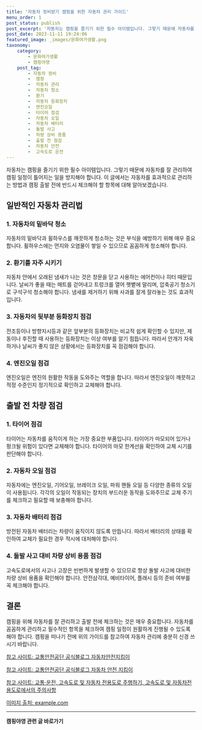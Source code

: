 ```yaml
---
title: '자동차 정비받기 캠핑을 위한 자동차 관리 가이드'
menu_order: 1
post_status: publish
post_excerpt: '자동차는 캠핑을 즐기기 위한 필수 아이템입니다. 그렇기 때문에 자동차를 잘 관리하여 캠핑 일정이 틀어지는 일을 방지해야 합니다. 이 글에서는 자동차를 효과적으로 관리하는 방법과 캠핑 출발 전에 반드시 체크해야 할 항목에 대해 알아보겠습니다.'
post_date: 2023-11-11 19:24:06
featured_image: _images/문화여가생활.png
taxonomy:
    category:
        - 문화여가생활
        - 캠핑야영
    post_tag:
        - 자동차 정비
        -  캠핑
        -  자동차 관리
        -  자동차 청소
        -  환기
        -  자동차 등화장치
        -  엔진오일
        -  타이어 점검
        -  자동차 오일
        -  자동차 배터리
        -  돌발 사고
        -  차량 상비 용품
        -  출발 전 점검
        -  자동차 안전
        -  고속도로 운전
---
```




자동차는 캠핑을 즐기기 위한 필수 아이템입니다. 그렇기 때문에 자동차를 잘 관리하여 캠핑 일정이 틀어지는 일을 방지해야 합니다. 이 글에서는 자동차를 효과적으로 관리하는 방법과 캠핑 출발 전에 반드시 체크해야 할 항목에 대해 알아보겠습니다.

## 일반적인 자동차 관리법

### 1. 자동차의 밑바닥 청소

자동차의 밑바닥과 휠하우스를 깨끗하게 청소하는 것은 부식을 예방하기 위해 매우 중요합니다. 휠하우스에는 먼지와 오염물이 쌓일 수 있으므로 꼼꼼하게 청소해야 합니다.

### 2. 환기를 자주 시키기

자동차 안에서 오래된 냄새가 나는 것은 창문을 닫고 사용하는 에어컨이나 히터 때문입니다. 날씨가 좋을 때는 매트를 걷어내고 트렁크를 열어 햇볕에 말리며, 압축공기 청소기로 구석구석 청소해야 합니다. 냄새를 제거하기 위해 사과를 잘게 잘라놓는 것도 효과적입니다.

### 3. 자동차의 뒷부분 등화장치 점검

전조등이나 방향지시등과 같은 앞부분의 등화장치는 비교적 쉽게 확인할 수 있지만, 제동이나 후진할 때 사용하는 등화장치는 이상 여부를 알기 힘듭니다. 따라서 안개가 자욱하거나 날씨가 좋지 않은 상황에서는 등화장치를 꼭 점검해야 합니다.

### 4. 엔진오일 점검

엔진오일은 엔진의 원활한 작동을 도와주는 역할을 합니다. 따라서 엔진오일이 깨끗하고 적정 수준인지 정기적으로 확인하고 교체해야 합니다.

## 출발 전 차량 점검

### 1. 타이어 점검

타이어는 자동차를 움직이게 하는 가장 중요한 부품입니다. 타이어가 마모되어 있거나 펑크될 위험이 있다면 교체해야 합니다. 타이어의 마모 한계선을 확인하여 교체 시기를 판단해야 합니다.

### 2. 자동차 오일 점검

자동차에는 엔진오일, 기어오일, 브레이크 오일, 파워 핸들 오일 등 다양한 종류의 오일이 사용됩니다. 각각의 오일이 작동되는 장치의 부드러운 동작을 도와주므로 교체 주기를 체크하고 필요할 때 보충해야 합니다.

### 3. 자동차 배터리 점검

방전된 자동차 배터리는 차량이 움직이지 않도록 만듭니다. 따라서 배터리의 상태를 확인하여 교체가 필요한 경우 적시에 대처해야 합니다.

### 4. 돌발 사고 대비 차량 상비 용품 점검

고속도로에서의 사고나 고장은 빈번하게 발생할 수 있으므로 항상 돌발 사고에 대비한 차량 상비 용품을 확인해야 합니다. 안전삼각대, 예비타이어, 플래시 등의 준비 여부를 꼭 체크해야 합니다.

## 결론

캠핑을 위해 자동차를 잘 관리하고 출발 전에 체크하는 것은 매우 중요합니다. 자동차를 꼼꼼하게 관리하고 필수적인 항목을 체크하여 캠핑 일정이 원활하게 진행될 수 있도록 해야 합니다. 캠핑을 떠나기 전에 위의 가이드를 참고하여 자동차 관리에 충분히 신경 쓰시기 바랍니다.

[참고 사이트: 교통안전공단 공식블로그 자동차안전지킴이](https://www.kotsa.or.kr/main.do)

[참고 사이트: 교통안전공단 공식블로그 자동차 안전 지킴이](https://www.kotsa.or.kr/portal/bbs/carsafe_list.do?menuCode=05060300)

[참고 사이트: 교통·운전, 고속도로 및 자동차 전용도로 주행하기, 고속도로 및 자동차전용도로에서의 주의사항](https://www.kotsa.or.kr/portal/contents.do?menuCode=01010101)

[이미지 출처: example.com](https://example.com)


<!-- wp:separator -->
<hr class="wp-block-separator has-alpha-channel-opacity"/>
<!-- /wp:separator -->

<!-- wp:group {"backgroundColor":"base","layout":{"type":"constrained"}} -->
<div class="wp-block-group has-base-background-color has-background"><!-- wp:paragraph {"align":"center","fontSize":"medium"} -->
<p class="has-text-align-center has-large-font-size"><strong>캠핑야영 관련 글 바로가기</strong></p>
<!-- /wp:paragraph -->


<!-- wp:latest-posts
{"categories":[{"id":16146,"count":19,"description":"","link":"https://uknowlaw.com/category/%ec%ba%a0%ed%95%91%ec%95%bc%ec%98%81/","name":"캠핑야영","slug":"캠핑야영","taxonomy":"category","parent":0,"meta":[],"_links":{"self":[{"href":"https://uknowlaw.com/wp-json/wp/v2/categories/16146"}],"collection":[{"href":"https://uknowlaw.com/wp-json/wp/v2/categories"}],"about":[{"href":"https://uknowlaw.com/wp-json/wp/v2/taxonomies/category"}],"wp:post_type":[{"href":"https://uknowlaw.com/wp-json/wp/v2/posts?categories=16146"}],"curies":[{"name":"wp","href":"https://api.w.org/{rel}","templated":true}]}}],"postsToShow":100,"excerptLength":28,"postLayout":"grid","columns":2,"featuredImageAlign":"left","featuredImageSizeSlug":"large","fontSize":"small"} /--></div>
<!-- /wp:group -->